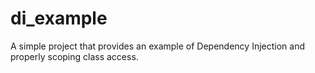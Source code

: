 # di\_example

A simple project that provides an example of Dependency Injection  and properly scoping class access. 